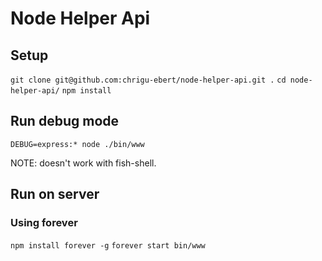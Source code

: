 # Node Helper Api

## Setup

`git clone git@github.com:chrigu-ebert/node-helper-api.git .`
`cd node-helper-api/`
`npm install`

## Run debug mode

`DEBUG=express:* node ./bin/www`

NOTE: doesn't work with fish-shell.

## Run on server

### Using forever

`npm install forever -g`
`forever start bin/www`
